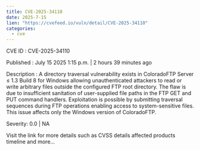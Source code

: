 ```yaml
--- 
title: CVE-2025-34110
date: 2025-7-15
lien: "https://cvefeed.io/vuln/detail/CVE-2025-34110"
categories:
  - cve
---
```


CVE ID : CVE-2025-34110

Published :  July 15
2025
1:15 p.m. | 2 hours
39 minutes ago

Description : A directory traversal vulnerability exists in ColoradoFTP Server ≤ 1.3 Build 8 for Windows
allowing unauthenticated attackers to read or write arbitrary files outside the configured FTP root directory. The flaw is due to insufficient sanitation of user-supplied file paths in the FTP GET and PUT command handlers. Exploitation is possible by submitting traversal sequences during FTP operations
enabling access to system-sensitive files. This issue affects only the Windows version of ColoradoFTP.

Severity: 0.0 | NA

Visit the link for more details
such as CVSS details
affected products
timeline
and more...
